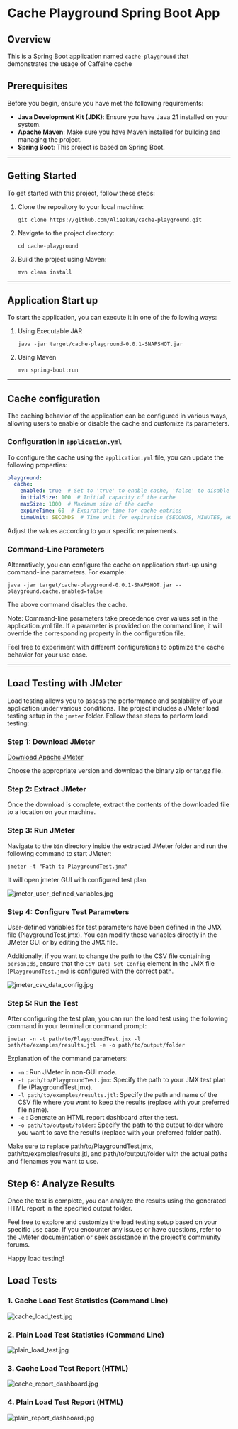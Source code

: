 # Cache Playground Spring Boot App

## Overview
This is a Spring Boot application named `cache-playground` that demonstrates the usage of Caffeine cache

## Prerequisites

Before you begin, ensure you have met the following requirements:

- **Java Development Kit (JDK)**: Ensure you have Java 21 installed on your system.
- **Apache Maven**: Make sure you have Maven installed for building and managing the project.
- **Spring Boot**: This project is based on Spring Boot.

---

## Getting Started

To get started with this project, follow these steps:

1. Clone the repository to your local machine:

   ```shell
   git clone https://github.com/AliezkaN/cache-playground.git
   ```

2. Navigate to the project directory:

   ```shell
   cd cache-playground
   ```

3. Build the project using Maven:

   ```shell
   mvn clean install
   ```
---

## Application Start up

To start the application, you can execute it in one of the following ways:

1. Using Executable JAR

   ```shell
   java -jar target/cache-playground-0.0.1-SNAPSHOT.jar
   ```
2. Using Maven

   ```shell
   mvn spring-boot:run
   ```

---

## Cache configuration

The caching behavior of the application can be configured in various ways, allowing users to enable or disable the cache and customize its parameters.

### Configuration in `application.yml`
To configure the cache using the `application.yml` file, you can update the following properties:

```yaml
playground:
  cache:
    enabled: true  # Set to 'true' to enable cache, 'false' to disable
    initialSize: 100  # Initial capacity of the cache
    maxSize: 1000  # Maximum size of the cache
    expireTime: 60  # Expiration time for cache entries
    timeUnit: SECONDS  # Time unit for expiration (SECONDS, MINUTES, HOURS, DAYS)
```

Adjust the values according to your specific requirements.

### Command-Line Parameters

Alternatively, you can configure the cache on application start-up using command-line parameters. For example:

   ```shell
   java -jar target/cache-playground-0.0.1-SNAPSHOT.jar --playground.cache.enabled=false
   ```

The above command disables the cache.

Note: Command-line parameters take precedence over values set in the application.yml file. If a parameter is provided on the command line, it will override the corresponding property in the configuration file.

Feel free to experiment with different configurations to optimize the cache behavior for your use case.

---

## Load Testing with JMeter

Load testing allows you to assess the performance and scalability of your application under various conditions. The project includes a JMeter load testing setup in the `jmeter` folder. Follow these steps to perform load testing:

### Step 1: Download JMeter

[Download Apache JMeter](https://jmeter.apache.org/download_jmeter.cgi)

Choose the appropriate version and download the binary zip or tar.gz file.

### Step 2: Extract JMeter

Once the download is complete, extract the contents of the downloaded file to a location on your machine.

### Step 3: Run JMeter

Navigate to the `bin` directory inside the extracted JMeter folder and run the following command to start JMeter:

   ```shell
   jmeter -t "Path to PlaygroundTest.jmx"
   ```

It will open jmeter GUI with configured test plan

![jmeter_user_defined_variables.jpg](usage%2Fjmeter_user_defined_variables.jpg)

### Step 4: Configure Test Parameters

User-defined variables for test parameters have been defined in the JMX file (PlaygroundTest.jmx). You can modify these variables directly in the JMeter GUI or by editing the JMX file.

Additionally, if you want to change the path to the CSV file containing `personIds`, ensure that the `CSV Data Set Config` element in the JMX file (`PlaygroundTest.jmx`) is configured with the correct path.

![jmeter_csv_data_config.jpg](usage%2Fjmeter_csv_data_config.jpg)

### Step 5: Run the Test

After configuring the test plan, you can run the load test using the following command in your terminal or command prompt:

```shell
jmeter -n -t path/to/PlaygroundTest.jmx -l path/to/examples/results.jtl -e -o path/to/output/folder
```

Explanation of the command parameters:

- `-n` : Run JMeter in non-GUI mode.
- `-t path/to/PlaygroundTest.jmx`: Specify the path to your JMX test plan file (PlaygroundTest.jmx).
- `-l path/to/examples/results.jtl`: Specify the path and name of the CSV file where you want to keep the results (replace with your preferred file name).
- `-e` : Generate an HTML report dashboard after the test.
- `-o path/to/output/folder`: Specify the path to the output folder where you want to save the results (replace with your preferred folder path).

Make sure to replace path/to/PlaygroundTest.jmx, path/to/examples/results.jtl, and path/to/output/folder with the actual paths and filenames you want to use.

## Step 6: Analyze Results

Once the test is complete, you can analyze the results using the generated HTML report in the specified output folder.

Feel free to explore and customize the load testing setup based on your specific use case. If you encounter any issues or have questions, refer to the JMeter documentation or seek assistance in the project's community forums.

Happy load testing!

## Load Tests

### 1. Cache Load Test Statistics (Command Line)

![cache_load_test.jpg](usage%2Fcache_load_test.jpg)

### 2. Plain Load Test Statistics (Command Line)

![plain_load_test.jpg](usage%2Fplain_load_test.jpg)

### 3. Cache Load Test Report (HTML)

![cache_report_dashboard.jpg](usage%2Fcache_report_dashboard.jpg)

### 4. Plain Load Test Report (HTML)
![plain_report_dashboard.jpg](usage%2Fplain_report_dashboard.jpg)